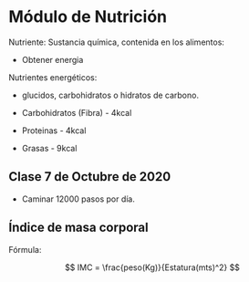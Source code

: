 # Módulo de Nutrición

Nutriente: Sustancia química, contenida en los alimentos:
- Obtener energia

Nutrientes energéticos:
- glucidos, carbohidratos o hidratos de carbono.

- Carbohidratos (Fibra) - 4kcal
- Proteinas - 4kcal
- Grasas - 9kcal

## Clase 7 de Octubre de 2020

- Caminar 12000 pasos por día.

## 	Índice de masa corporal

Fórmula:

$$
IMC = \frac{peso(Kg)}{Estatura(mts)^2}
$$
